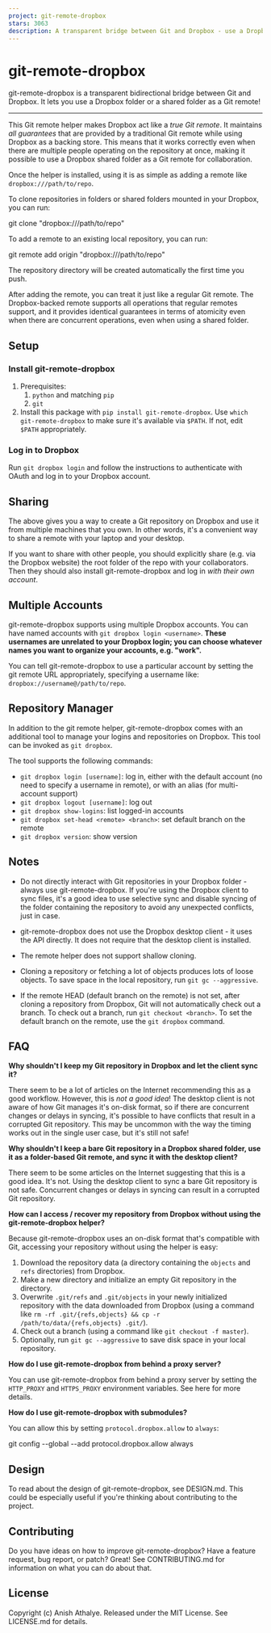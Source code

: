 ```yaml
---
project: git-remote-dropbox
stars: 3063
description: A transparent bridge between Git and Dropbox - use a Dropbox (shared) folder as a Git remote! 🎁
---
```


git-remote-dropbox
==================

git-remote-dropbox is a transparent bidirectional bridge between Git and Dropbox. It lets you use a Dropbox folder or a shared folder as a Git remote!

* * *

This Git remote helper makes Dropbox act like a _true Git remote_. It maintains _all guarantees_ that are provided by a traditional Git remote while using Dropbox as a backing store. This means that it works correctly even when there are multiple people operating on the repository at once, making it possible to use a Dropbox shared folder as a Git remote for collaboration.

Once the helper is installed, using it is as simple as adding a remote like `dropbox:///path/to/repo`.

To clone repositories in folders or shared folders mounted in your Dropbox, you can run:

git clone "dropbox:///path/to/repo"

To add a remote to an existing local repository, you can run:

git remote add origin "dropbox:///path/to/repo"

The repository directory will be created automatically the first time you push.

After adding the remote, you can treat it just like a regular Git remote. The Dropbox-backed remote supports all operations that regular remotes support, and it provides identical guarantees in terms of atomicity even when there are concurrent operations, even when using a shared folder.

Setup
-----

### Install git-remote-dropbox

1.  Prerequisites:
    1.  `python` and matching `pip`
    2.  `git`
2.  Install this package with `pip install git-remote-dropbox`. Use `which git-remote-dropbox` to make sure it's available via `$PATH`. If not, edit `$PATH` appropriately.

### Log in to Dropbox

Run `git dropbox login` and follow the instructions to authenticate with OAuth and log in to your Dropbox account.

Sharing
-------

The above gives you a way to create a Git repository on Dropbox and use it from multiple machines that you own. In other words, it's a convenient way to share a remote with your laptop and your desktop.

If you want to share with other people, you should explicitly share (e.g. via the Dropbox website) the root folder of the repo with your collaborators. Then they should also install git-remote-dropbox and log in _with their own account_.

Multiple Accounts
-----------------

git-remote-dropbox supports using multiple Dropbox accounts. You can have named accounts with `git dropbox login <username>`. **These usernames are unrelated to your Dropbox login; you can choose whatever names you want to organize your accounts, e.g. "work".**

You can tell git-remote-dropbox to use a particular account by setting the git remote URL appropriately, specifying a username like: `dropbox://username@/path/to/repo`.

Repository Manager
------------------

In addition to the git remote helper, git-remote-dropbox comes with an additional tool to manage your logins and repositories on Dropbox. This tool can be invoked as `git dropbox`.

The tool supports the following commands:

-   `git dropbox login [username]`: log in, either with the default account (no need to specify a username in remote), or with an alias (for multi-account support)
-   `git dropbox logout [username]`: log out
-   `git dropbox show-logins`: list logged-in accounts
-   `git dropbox set-head <remote> <branch>`: set default branch on the remote
-   `git dropbox version`: show version

Notes
-----

-   Do not directly interact with Git repositories in your Dropbox folder -always use git-remote-dropbox. If you're using the Dropbox client to sync files, it's a good idea to use selective sync and disable syncing of the folder containing the repository to avoid any unexpected conflicts, just in case.
    
-   git-remote-dropbox does not use the Dropbox desktop client - it uses the API directly. It does not require that the desktop client is installed.
    
-   The remote helper does not support shallow cloning.
    
-   Cloning a repository or fetching a lot of objects produces lots of loose objects. To save space in the local repository, run `git gc --aggressive`.
    
-   If the remote HEAD (default branch on the remote) is not set, after cloning a repository from Dropbox, Git will not automatically check out a branch. To check out a branch, run `git checkout <branch>`. To set the default branch on the remote, use the `git dropbox` command.
    

FAQ
---

**Why shouldn't I keep my Git repository in Dropbox and let the client sync it?**

There seem to be a lot of articles on the Internet recommending this as a good workflow. However, this is _not a good idea_! The desktop client is not aware of how Git manages it's on-disk format, so if there are concurrent changes or delays in syncing, it's possible to have conflicts that result in a corrupted Git repository. This may be uncommon with the way the timing works out in the single user case, but it's still not safe!

**Why shouldn't I keep a bare Git repository in a Dropbox shared folder, use it as a folder-based Git remote, and sync it with the desktop client?**

There seem to be some articles on the Internet suggesting that this is a good idea. It's not. Using the desktop client to sync a bare Git repository is not safe. Concurrent changes or delays in syncing can result in a corrupted Git repository.

**How can I access / recover my repository from Dropbox without using the git-remote-dropbox helper?**

Because git-remote-dropbox uses an on-disk format that's compatible with Git, accessing your repository without using the helper is easy:

1.  Download the repository data (a directory containing the `objects` and `refs` directories) from Dropbox.
2.  Make a new directory and initialize an empty Git repository in the directory.
3.  Overwrite `.git/refs` and `.git/objects` in your newly initialized repository with the data downloaded from Dropbox (using a command like `rm -rf .git/{refs,objects} && cp -r /path/to/data/{refs,objects} .git/`).
4.  Check out a branch (using a command like `git checkout -f master`).
5.  Optionally, run `git gc --aggressive` to save disk space in your local repository.

**How do I use git-remote-dropbox from behind a proxy server?**

You can use git-remote-dropbox from behind a proxy server by setting the `HTTP_PROXY` and `HTTPS_PROXY` environment variables. See here for more details.

**How do I use git-remote-dropbox with submodules?**

You can allow this by setting `protocol.dropbox.allow` to `always`:

git config --global --add protocol.dropbox.allow always

Design
------

To read about the design of git-remote-dropbox, see DESIGN.md. This could be especially useful if you're thinking about contributing to the project.

Contributing
------------

Do you have ideas on how to improve git-remote-dropbox? Have a feature request, bug report, or patch? Great! See CONTRIBUTING.md for information on what you can do about that.

License
-------

Copyright (c) Anish Athalye. Released under the MIT License. See LICENSE.md for details.
